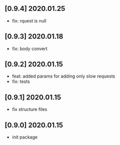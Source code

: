 ## [0.9.4] 2020.01.25

- fix: rquest is null

## [0.9.3] 2020.01.18

- fix: body convert

## [0.9.2] 2020.01.15

- feat: added params for adding only slow requests
- fix: tests

## [0.9.1] 2020.01.15

- fix structure files

## [0.9.0] 2020.01.15

- init package

